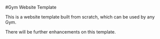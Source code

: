 #Gym Website Template

This is a website template built from scratch, which can be used by any Gym.

There will be further enhancements on this template.
